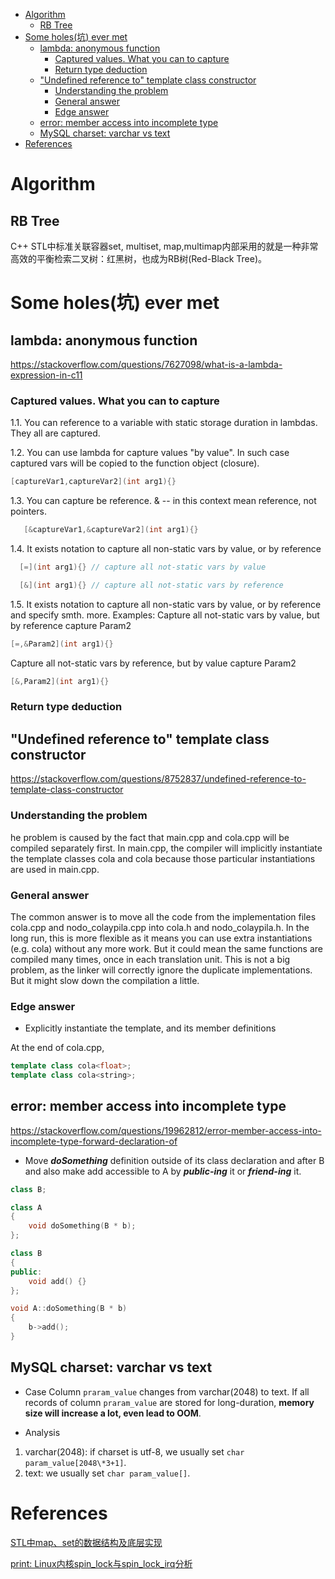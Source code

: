 <!-- MarkdownTOC -->

- [Algorithm](#algorithm)
  - [RB Tree](#rb-tree)
- [Some holes\(坑\) ever met](#some-holes%E5%9D%91-ever-met)
  - [lambda: anonymous function](#lambda-anonymous-function)
    - [Captured values. What you can to capture](#captured-values-what-you-can-to-capture)
    - [Return type deduction](#return-type-deduction)
  - ["Undefined reference to" template class constructor](#undefined-reference-to-template-class-constructor)
    - [Understanding the problem](#understanding-the-problem)
    - [General answer](#general-answer)
    - [Edge answer](#edge-answer)
  - [error: member access into incomplete type](#error-member-access-into-incomplete-type)
  - [MySQL charset: varchar vs text](#mysql-charset-varchar-vs-text)
- [References](#references)

<!-- /MarkdownTOC -->

# Algorithm
## RB Tree

C++ STL中标准关联容器set, multiset, map,multimap内部采用的就是一种非常高效的平衡检索二叉树：红黑树，也成为RB树(Red-Black Tree)。


# Some holes(坑) ever met

## lambda: anonymous function

https://stackoverflow.com/questions/7627098/what-is-a-lambda-expression-in-c11

### Captured values. What you can to capture

1.1. You can reference to a variable with static storage duration in lambdas. They all are captured.

1.2. You can use lambda for capture values "by value". In such case captured vars will be copied to the function object (closure).

```cpp
[captureVar1,captureVar2](int arg1){}
```

1.3. You can capture be reference. & -- in this context mean reference, not pointers.

```cpp
   [&captureVar1,&captureVar2](int arg1){}
```

1.4. It exists notation to capture all non-static vars by value, or by reference

```cpp
  [=](int arg1){} // capture all not-static vars by value

  [&](int arg1){} // capture all not-static vars by reference
```

1.5. It exists notation to capture all non-static vars by value, or by reference and specify smth. more. Examples: Capture all not-static vars by value, but by reference capture Param2

```cpp
[=,&Param2](int arg1){} 
```

Capture all not-static vars by reference, but by value capture Param2

```cpp
[&,Param2](int arg1){} 
```

### Return type deduction


## "Undefined reference to" template class constructor

https://stackoverflow.com/questions/8752837/undefined-reference-to-template-class-constructor


### Understanding the problem

he problem is caused by the fact that main.cpp and cola.cpp will be compiled separately first. In  main.cpp, the compiler will implicitly instantiate the template classes cola<float> and cola<string> because those particular instantiations are used in main.cpp.

### General answer

The common answer is to move all the code from the implementation files cola.cpp and nodo_colaypila.cpp into cola.h and nodo_colaypila.h. In the long run, this is more flexible as it means you can use extra instantiations (e.g. cola<char>) without any more work. But it could mean the same functions are compiled many times, once in each translation unit. This is not a big problem, as the linker will correctly ignore the duplicate implementations. But it might slow down the compilation a little.



### Edge answer

* Explicitly instantiate the template, and its member definitions


At the end of cola.cpp,

```cpp
template class cola<float>;
template class cola<string>;
```

## error: member access into incomplete type

https://stackoverflow.com/questions/19962812/error-member-access-into-incomplete-type-forward-declaration-of

* Move ___doSomething___ definition outside of its class declaration and after B and also make add accessible to A by ___public-ing___ it or ___friend-ing___ it.

```cpp
class B;

class A
{
    void doSomething(B * b);
};

class B
{
public:
    void add() {}
};

void A::doSomething(B * b)
{
    b->add();
}
```

## MySQL charset: varchar vs text

* Case
Column `praram_value` changes from varchar(2048) to text. If all records of column `praram_value` are stored for long-duration, __memory size will increase a lot, even lead to OOM__.

* Analysis

1. varchar(2048): if charset is utf-8, we usually set `char param_value[2048\*3+1]`.
2. text: we usually set `char param_value[]`.

# References
[STL中map、set的数据结构及底层实现](http://blog.csdn.net/PirLCK/article/details/51326547)

[print: Linux内核spin_lock与spin_lock_irq分析](https://blog.csdn.net/zhanglei4214/article/details/6837697)

[]()

[]()


[]()


[]()
